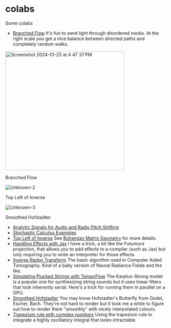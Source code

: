 # colabs
Some colabs

* [Branched Flow](https://github.com/dpiponi/colabs/blob/main/Copy_of_Branched_flow.ipynb) It's fun to send light through disordered media. At the right scale you get a nice balance between directed paths and completely random walks.

<img width="371" alt="Screenshot 2024-01-25 at 4 47 37 PM" src="https://github.com/dpiponi/colabs/assets/174337/d56382f5-3633-4514-bbc4-a330e22d74d0">

Branched Flow

![Unknown-2](https://github.com/dpiponi/colabs/assets/174337/d360040e-c547-4278-9465-179c132a03eb)

Top Left of Inverse

![Unknown-3](https://github.com/dpiponi/colabs/assets/174337/d633eac0-66b6-4647-b563-ffa9fec5f333)

Smoothed Hofstadter
* [Analytic Signals for Audio and Radio Pitch Shifting](https://github.com/dpiponi/colabs/blob/main/Copy_of_Analytic_Signals_for_Audio_and_Radio_pitch_shifting.ipynb)
* [Stochastic Calculus Examples](https://github.com/dpiponi/colabs/blob/main/Copy_of_Stochastic_Calculus_Examples_Shared.ipynb)
* [Top Left of Inverse](https://github.com/dpiponi/colabs/blob/main/Copy_of_Top_Left_of_Inverse.ipynb) See [Bohemian Matrix Geometry](https://arxiv.org/abs/2202.07769) for more details.
* [Handling Effects with Jax](https://github.com/dpiponi/colabs/blob/main/Handling_Effects_with_Jax_(Public_version).ipynb) I have a trick, a bit like the Futumura projection, that allows you to add effects to a compiler (such as Jax) but only requiring you to write an interpreter for those effects.
* [Inverse Radon Transform](https://github.com/dpiponi/colabs/blob/main/Inverse_Radon_transform_using_Tensorflow_derivative_adjoint_trick.ipynb) The basic algorithm used in Computer Aided Tomography. Kind of a baby version of Neural Radiance Fields and the like.
* [Simulating Plucked Strings with TensorFlow](https://github.com/dpiponi/colabs/blob/main/Simulating_Plucked_Strings_with_TensorFlow.ipynb) The Karplus-Strong model is a popular one for synthesizing string sounds but it uses linear filters that look inherently serial. Here's a trick for running them in parallel on a GPU.
* [Smoothed Hofstadter](https://github.com/dpiponi/colabs/blob/main/Smoothed_Hofstadter.ipynb) You may know Hofstadter's Butterfly from Godel, Escher, Bach. They're not hard to render but it took me a while to figure out how to render them "smoothly" with nicely interpolated colours.
* [Trapezium rule with complex numbers](https://github.com/dpiponi/colabs/blob/main/Trapezium_rule_with_complex_numbers.ipynb) Using the trapezium rule to integrate a highly oscillatory integral that looks intractable.
